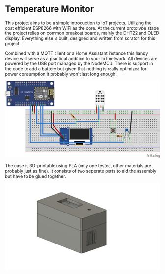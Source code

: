 # Temperature Monitor

This project aims to be a simple introduction to IoT projects. Utilizing the
cost efficient ESP8266 with WiFi as the core. At the current prototype stage 
the project relies on common breakout boards, mainly the DHT22 and OLED display.
Everything else is built, designed and written from scratch for this project.

Combined with a MQTT client or a Home Assistant instance this handy device
will serve as a practical addition to your IoT network. All devices are 
powered by the USB port managed by the NodeMCU. There is support in the code
to add a battery but given that nothing is really optimized for power consumption
it probably won't last long enough.

![sketch](sketch_bb.png)

The case is 3D-printable using PLA (only one tested, other materials are probably
just as fine). It consists of two seperate parts to aid the assembly but have to
be glued together.

![case](case.png)
